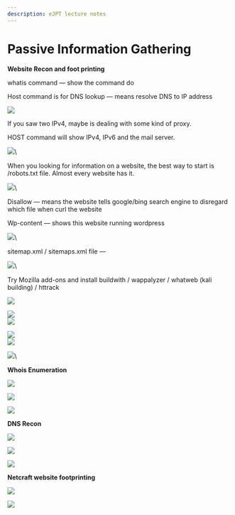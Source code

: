 ```yaml
---
description: eJPT lecture notes
---
```


# Passive Information Gathering

**Website Recon and foot printing**

whatis command — show the command do

Host command is for DNS lookup — means resolve DNS to IP address

![](<.gitbook/assets/Pasted Graphic.png>)



If you saw two IPv4, maybe is dealing with some kind of proxy.

HOST command will show IPv4, IPv6 and the mail server.

![](<.gitbook/assets/Pasted Graphic 1.png>)\


When you looking for information on a website, the best way to start is /robots.txt file. Almost every website has it.

![](<.gitbook/assets/Pasted Graphic 2.png>)\


Disallow — means the website tells google/bing search engine to disregard which file when curl the website

Wp-content — shows this website running wordpress

![](<.gitbook/assets/Pasted Graphic 3.png>)\


sitemap.xml / sitemaps.xml file —&#x20;

![](<.gitbook/assets/Pasted Graphic 4.png>)\


Try Mozilla add-ons and install buildwith / wappalyzer / whatweb (kali building) / httrack

&#x20;![](<.gitbook/assets/Pasted Graphic 5.png>)

![](<.gitbook/assets/Pasted Graphic 6.png>)\
![](<.gitbook/assets/Pasted Graphic 7.png>)

![](<.gitbook/assets/Pasted Graphic 8.png>)\
![](<.gitbook/assets/Pasted Graphic 10.png>)

![](<.gitbook/assets/Pasted Graphic 11.png>)\


**Whois Enumeration**

![](<.gitbook/assets/Pasted Graphic 12.png>)

![](<.gitbook/assets/Pasted Graphic 13.png>)

![](<.gitbook/assets/Pasted Graphic 14.png>)

**DNS Recon**

![](<.gitbook/assets/Pasted Graphic 17.png>)

![](<.gitbook/assets/Pasted Graphic 19.png>)



![](<.gitbook/assets/Pasted Graphic 20.png>)



**Netcraft website footprinting**

![](<.gitbook/assets/Pasted Graphic 15 (1).png>)

![](<.gitbook/assets/Pasted Graphic 16.png>)
